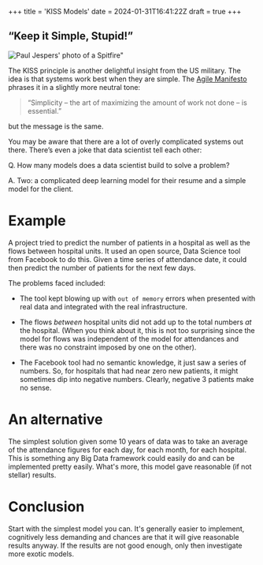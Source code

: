 +++
title = 'KISS Models'
date = 2024-01-31T16:41:22Z
draft = true
+++

## “Keep it Simple, Stupid!”

![Paul Jespers' photo of a Spitfire"](/img/blog/KISS.jpg)

The KISS principle is another delightful insight from the US military. The idea is that systems work best when they are simple. The [Agile Manifesto](https://agilemanifesto.org/) phrases it in a slightly more neutral tone:

> “Simplicity – the art of maximizing the amount of work not done – is essential.”

but the message is the same. 

You may be aware that there are a lot of overly complicated systems out there. There’s even a joke that data scientist tell each other: 

Q. How many models does a data scientist build to solve a problem?

A. Two: a complicated deep learning model for their resume and a simple model for the client.

# Example

A project tried to predict the number of patients in a hospital as well as the flows between hospital units.
It used an open source, Data Science tool from Facebook to do this.
Given a time series of attendance date, it could then predict the number of patients for the next few days. 

The problems faced included:

- The tool kept blowing up with `out of memory` errors when presented with real data and integrated with the real infrastructure.

- The flows *between* hospital units did not add up to the total numbers *at* the hospital. (When you think about it, this is not too surprising since the model for flows was independent of the model for attendances and there was no constraint imposed by one on the other).

- The Facebook tool had no semantic knowledge, it just saw a series of numbers. So, for hospitals that had near zero new patients, it might sometimes dip into negative numbers. Clearly, negative 3 patients make no sense.

# An alternative

The simplest solution given some 10 years of data was to take an average of the attendance figures for each day, for each month, for each hospital. 
This is something any Big Data framework could easily do and can be implemented pretty easily.
What's more, this model gave reasonable (if not stellar) results.

# Conclusion

Start with the simplest model you can. It's generally easier to implement, cognitively less demanding and chances are that it will give reasonable results anyway. If the results are not good enough, only then investigate more exotic models.
